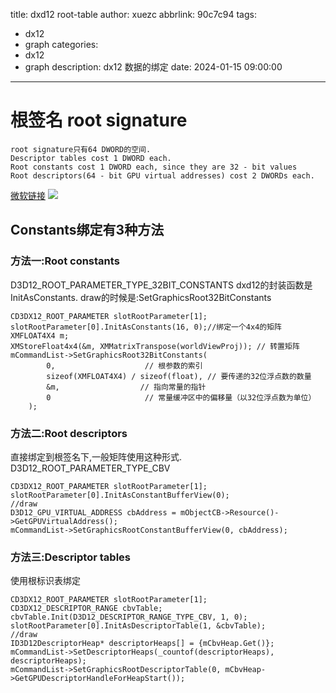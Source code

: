 title: dxd12 root-table
author: xuezc
abbrlink: 90c7c94
tags:
  - dx12
  - graph
categories:
  - dx12
  - graph
description: dx12 数据的绑定
date: 2024-01-15 09:00:00
---
# 根签名 root signature
```
root signature只有64 DWORD的空间.
Descriptor tables cost 1 DWORD each.		
Root constants cost 1 DWORD each, since they are 32 - bit values
Root descriptors(64 - bit GPU virtual addresses) cost 2 DWORDs each.
```
[微软链接](https://learn.microsoft.com/en-us/windows/win32/direct3d12/example-root-signatures "查看root-table")
<img src="/images/root-tables-1.png">

## Constants绑定有3种方法
### 方法一:Root constants
D3D12_ROOT_PARAMETER_TYPE_32BIT_CONSTANTS
dxd12的封装函数是InitAsConstants.
draw的时候是:SetGraphicsRoot32BitConstants
```
CD3DX12_ROOT_PARAMETER slotRootParameter[1];
slotRootParameter[0].InitAsConstants(16, 0);//绑定一个4x4的矩阵
XMFLOAT4X4 m;
XMStoreFloat4x4(&m, XMMatrixTranspose(worldViewProj)); // 转置矩阵
mCommandList->SetGraphicsRoot32BitConstants(
		0,                    // 根参数的索引
		sizeof(XMFLOAT4X4) / sizeof(float), // 要传递的32位浮点数的数量
		&m,                  // 指向常量的指针
		0                     // 常量缓冲区中的偏移量（以32位浮点数为单位）
	);
```
### 方法二:Root descriptors
直接绑定到根签名下,一般矩阵使用这种形式.
D3D12_ROOT_PARAMETER_TYPE_CBV
```
CD3DX12_ROOT_PARAMETER slotRootParameter[1];
slotRootParameter[0].InitAsConstantBufferView(0);
//draw
D3D12_GPU_VIRTUAL_ADDRESS cbAddress = mObjectCB->Resource()->GetGPUVirtualAddress();
mCommandList->SetGraphicsRootConstantBufferView(0, cbAddress);
```
### 方法三:Descriptor tables
使用根标识表绑定
```
CD3DX12_ROOT_PARAMETER slotRootParameter[1];
CD3DX12_DESCRIPTOR_RANGE cbvTable;
cbvTable.Init(D3D12_DESCRIPTOR_RANGE_TYPE_CBV, 1, 0);
slotRootParameter[0].InitAsDescriptorTable(1, &cbvTable);
//draw
ID3D12DescriptorHeap* descriptorHeaps[] = {mCbvHeap.Get()};
mCommandList->SetDescriptorHeaps(_countof(descriptorHeaps), descriptorHeaps);
mCommandList->SetGraphicsRootDescriptorTable(0, mCbvHeap->GetGPUDescriptorHandleForHeapStart());
```